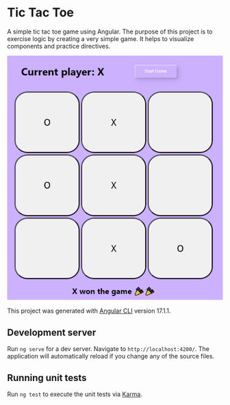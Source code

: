 # Tic Tac Toe

A simple tic tac toe game using Angular. The purpose of this project is to exercise logic by creating a very simple game. It helps to visualize components and practice directives.

![game image example](image.png)

This project was generated with [Angular CLI](https://github.com/angular/angular-cli) version 17.1.1.

## Development server

Run `ng serve` for a dev server. Navigate to `http://localhost:4200/`. The application will automatically reload if you change any of the source files.

## Running unit tests

Run `ng test` to execute the unit tests via [Karma](https://karma-runner.github.io).
